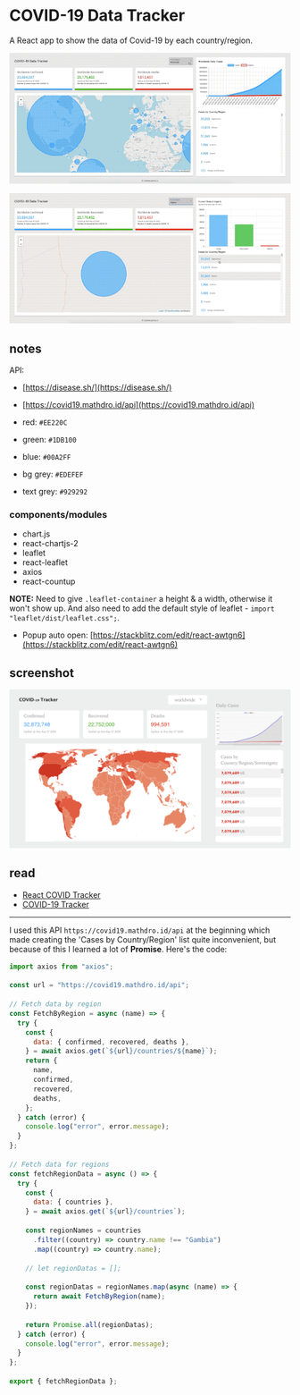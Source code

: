 # COVID-19 Data Tracker

A React app to show the data of Covid-19 by each country/region.

![screenshot-01](./src/images/screenshot-01.gif)

![screenshot-02](./src/images/screenshot-02.gif)

## notes

API:

- [https://disease.sh/](https://disease.sh/)
- [https://covid19.mathdro.id/api](https://covid19.mathdro.id/api)

- red: `#EE220C`
- green: `#1DB100`
- blue: `#00A2FF`
- bg grey: `#EDEFEF`
- text grey: `#929292`

### components/modules

- chart.js
- react-chartjs-2
- leaflet
- react-leaflet
- axios
- react-countup

**NOTE:** Need to give `.leaflet-container` a height & a width, otherwise it won't show up. And also need to add the default style of leaflet - `import "leaflet/dist/leaflet.css";`.

- Popup auto open: [https://stackblitz.com/edit/react-awtgn6](https://stackblitz.com/edit/react-awtgn6)

## screenshot

![screenshot](./src/images/screenshot.jpeg)

## read

- [React COVID Tracker](https://github.com/CleverProgrammers/react-covid-tracker)
- [COVID-19 Tracker](https://github.com/cyishere/covid-19-tracker)

---

I used this API `https://covid19.mathdro.id/api` at the beginning which made creating the 'Cases by Country/Region' list quite inconvenient, but because of this I learned a lot of **Promise**. Here's the code:

```js
import axios from "axios";

const url = "https://covid19.mathdro.id/api";

// Fetch data by region
const FetchByRegion = async (name) => {
  try {
    const {
      data: { confirmed, recovered, deaths },
    } = await axios.get(`${url}/countries/${name}`);
    return {
      name,
      confirmed,
      recovered,
      deaths,
    };
  } catch (error) {
    console.log("error", error.message);
  }
};

// Fetch data for regions
const fetchRegionData = async () => {
  try {
    const {
      data: { countries },
    } = await axios.get(`${url}/countries`);

    const regionNames = countries
      .filter((country) => country.name !== "Gambia")
      .map((country) => country.name);

    // let regionDatas = [];

    const regionDatas = regionNames.map(async (name) => {
      return await FetchByRegion(name);
    });

    return Promise.all(regionDatas);
  } catch (error) {
    console.log("error", error.message);
  }
};

export { fetchRegionData };
```
